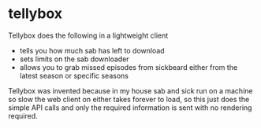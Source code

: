 # tellybox

Tellybox does the following in a lightweight client
* tells you how much sab has left to download
* sets limits on the sab downloader
* allows you to grab missed episodes from sickbeard either from the latest season or specific seasons

Tellybox was invented because in my house sab and sick run on a machine so slow the web client on either takes forever to load, so this just does the simple API calls and only the required information is sent with no rendering required.
